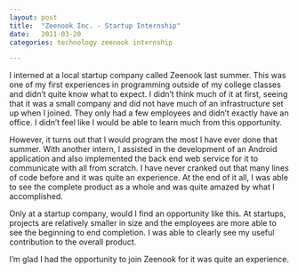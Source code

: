 ```yaml
---
layout: post
title:  "Zeenook Inc. - Startup Internship"
date:   2011-03-20
categories: technology zeenook internship

---
```

I interned at a local startup company called Zeenook last summer. This was one of my first experiences in programming outside of my college classes and didn’t quite know what to expect. I didn’t think much of it at first, seeing that it was a small company and did not have much of an infrastructure set up when I joined. They only had a few employees and didn’t exactly have an office. I didn’t feel like I would be able to learn much from this opportunity. 

However, it turns out that I would program the most I have ever done that summer. With another intern, I assisted in the development of an Android application and also implemented the back end web service for it to communicate with all from scratch. I have never cranked out that many lines of code before and it was quite an experience. At the end of it all, I was able to see the complete product as a whole and was quite amazed by what I accomplished. 

Only at a startup company, would I find an opportunity like this. At startups, projects are relatively smaller in size and the employees are more able to see the beginning to end completion. I was able to clearly see my useful contribution to the overall product. 

I’m glad I had the opportunity to join Zeenook for it was quite an experience.